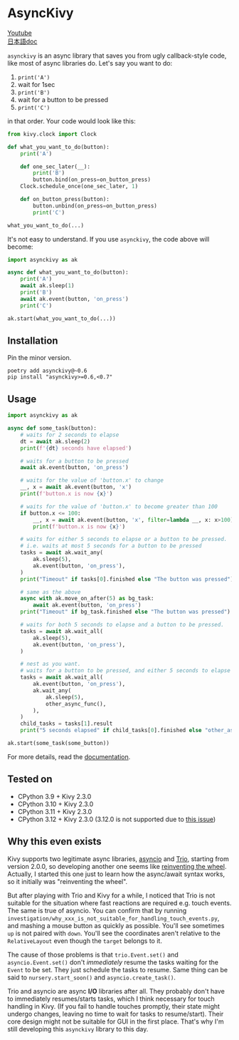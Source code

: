 # AsyncKivy

[Youtube](https://www.youtube.com/playlist?list=PLNdhqAjzeEGjTpmvNck4Uykps8s9LmRTJ)  
[日本語doc](README_jp.md)  

`asynckivy` is an async library that saves you from ugly callback-style code,
like most of async libraries do.
Let's say you want to do:

1. `print('A')`
1. wait for 1sec
1. `print('B')`
1. wait for a button to be pressed
1. `print('C')`

in that order.
Your code would look like this:

```python
from kivy.clock import Clock

def what_you_want_to_do(button):
    print('A')

    def one_sec_later(__):
        print('B')
        button.bind(on_press=on_button_press)
    Clock.schedule_once(one_sec_later, 1)

    def on_button_press(button):
        button.unbind(on_press=on_button_press)
        print('C')

what_you_want_to_do(...)
```

It's not easy to understand.
If you use `asynckivy`, the code above will become:

```python
import asynckivy as ak

async def what_you_want_to_do(button):
    print('A')
    await ak.sleep(1)
    print('B')
    await ak.event(button, 'on_press')
    print('C')

ak.start(what_you_want_to_do(...))
```

## Installation

Pin the minor version.

```text
poetry add asynckivy@~0.6
pip install "asynckivy>=0.6,<0.7"
```

## Usage

```python
import asynckivy as ak

async def some_task(button):
    # waits for 2 seconds to elapse
    dt = await ak.sleep(2)
    print(f'{dt} seconds have elapsed')

    # waits for a button to be pressed
    await ak.event(button, 'on_press')

    # waits for the value of 'button.x' to change
    __, x = await ak.event(button, 'x')
    print(f'button.x is now {x}')

    # waits for the value of 'button.x' to become greater than 100
    if button.x <= 100:
        __, x = await ak.event(button, 'x', filter=lambda __, x: x>100)
        print(f'button.x is now {x}')

    # waits for either 5 seconds to elapse or a button to be pressed.
    # i.e. waits at most 5 seconds for a button to be pressed
    tasks = await ak.wait_any(
        ak.sleep(5),
        ak.event(button, 'on_press'),
    )
    print("Timeout" if tasks[0].finished else "The button was pressed")

    # same as the above
    async with ak.move_on_after(5) as bg_task:
        await ak.event(button, 'on_press')
    print("Timeout" if bg_task.finished else "The button was pressed")

    # waits for both 5 seconds to elapse and a button to be pressed.
    tasks = await ak.wait_all(
        ak.sleep(5),
        ak.event(button, 'on_press'),
    )

    # nest as you want.
    # waits for a button to be pressed, and either 5 seconds to elapse or 'other_async_func' to complete.
    tasks = await ak.wait_all(
        ak.event(button, 'on_press'),
        ak.wait_any(
            ak.sleep(5),
            other_async_func(),
        ),
    )
    child_tasks = tasks[1].result
    print("5 seconds elapsed" if child_tasks[0].finished else "other_async_func has completed")

ak.start(some_task(some_button))
```

For more details, read the [documentation](https://asyncgui.github.io/asynckivy/).

## Tested on

- CPython 3.9 + Kivy 2.3.0
- CPython 3.10 + Kivy 2.3.0
- CPython 3.11 + Kivy 2.3.0
- CPython 3.12 + Kivy 2.3.0 (3.12.0 is not supported due to [this issue](https://github.com/python/cpython/issues/111058))

## Why this even exists

Kivy supports two legitimate async libraries, [asyncio][asyncio] and [Trio][trio], starting from version 2.0.0, so developing another one seems like [reinventing the wheel][reinventing].
Actually, I started this one just to learn how the async/await syntax works, so it initially was "reinventing the wheel".

But after playing with Trio and Kivy for a while, I noticed that Trio is not suitable for the situation where fast reactions are required e.g. touch events.
The same is true of asyncio.
You can confirm that by running `investigation/why_xxx_is_not_suitable_for_handling_touch_events.py`, and mashing a mouse button as quickly as possible.
You'll see sometimes `up` is not paired with `down`.
You'll see the coordinates aren't relative to the `RelativeLayout` even though the `target` belongs to it.

The cause of those problems is that `trio.Event.set()` and `asyncio.Event.set()` don't *immediately* resume the tasks waiting for the `Event` to be set.
They just schedule the tasks to resume.
Same thing can be said to `nursery.start_soon()` and `asyncio.create_task()`.

Trio and asyncio are async **I/O** libraries after all.
They probably don't have to immediately resumes/starts tasks, which I think necessary for touch handling in Kivy.
(If you fail to handle touches promptly, their state might undergo changes, leaving no time to wait for tasks to resume/start).
Their core design might not be suitable for GUI in the first place.
That's why I'm still developing this `asynckivy` library to this day.

[asyncio]:https://docs.python.org/3/library/asyncio.html
[trio]:https://trio.readthedocs.io/en/stable/
[reinventing]:https://en.wikipedia.org/wiki/Reinventing_the_wheel
